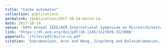 ```yaml
---
title: "Cache automaton"
collection: publications
permalink: /publication/2017-10-14-micro-ca
date: 2017-10-14
venue: '50th Annual IEEE/ACM International Symposium on Microarchitecture'
link: 'https://dl.acm.org/doi/pdf/10.1145/3123939.3123986'
paperurl: '/files/pdf/micro-ca.pdf'
citation: 'Subramaniyan, Arun and Wang, Jingcheng and Balasubramanian, Ezhil RM and Blaauw, David and Sylvester, Dennis and Das, Reetuparna. 2017. &quot;Cache automaton&quot; <i>50th Annual IEEE/ACM International Symposium on Microarchitecture</i> doi: 10.1145/3123939.3123986'
---
```

